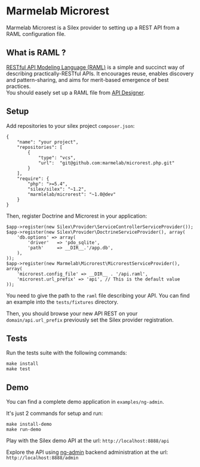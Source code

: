 # Marmelab Microrest

Marmelab Microrest is a Silex provider to setting up a REST API from a RAML configuration file.

## What is RAML ?

[RESTful API Modeling Language (RAML)](http://raml.org/) is a simple and succinct way of describing practically-RESTful APIs. It encourages reuse, enables discovery and pattern-sharing, and aims for merit-based emergence of best practices.    
You should easely set up a RAML file from [API Designer](http://api-portal.anypoint.mulesoft.com/raml/api-designer).     

## Setup

Add repositories to your silex project `composer.json`:

    {
        "name": "your project",
        "repositories": [
            {
                "type": "vcs",
                "url":  "git@github.com:marmelab/microrest.php.git"
            }
        ],
        "require": {
            "php": ">=5.4",
            "silex/silex": "~1.2",
            "marmlelab/microrest": "~1.0@dev"
        }
    }

Then, register Doctrine and Microrest in your application:

    $app->register(new Silex\Provider\ServiceControllerServiceProvider());
    $app->register(new Silex\Provider\DoctrineServiceProvider(), array(
        'db.options' => array(
            'driver'   => 'pdo_sqlite',
            'path'     => __DIR__.'/app.db',
        ),
    ));
    $app->register(new Marmelab\Microrest\MicrorestServiceProvider(), array(
        'microrest.config_file' => __DIR__ . '/api.raml',
        'microrest.url_prefix' => 'api', // This is the default value
    ));
  
You need to give the path to the `raml` file describing your API. You can find an example into the `tests/fixtures` directory.

Then, you should browse your new API REST on your `domain/api.url_prefix` previously set the Silex provider registration.

## Tests

Run the tests suite with the following commands:

    make install
    make test

## Demo

You can find a complete demo application in `examples/ng-admin`.

It's just 2 commands for setup and run:

    make install-demo
    make run-demo

Play with the Silex demo API at the url: `http://localhost:8888/api`

Explore the API using [ng-admin](https://github.com/marmelab/ng-admin) backend administration at the url: `http://localhost:8888/admin`
